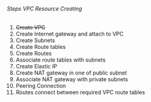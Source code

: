 ###### Steps VPC Resource Creating
1.  ~~Create VPC~~
2.  Create Internet gateway and attach to VPC
3.  Create Subnets 
4.  Create Route tables
5.  Create Routes
6.  Associate route tables with subnets
7.  Create Elastic IP
8.  Create NAT gateway in one of public subnet
9.  Associate NAT gateway with private subnets
10. Peering Connection
11. Routes connect between required VPC route tables
